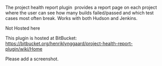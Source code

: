 The project health report plugin  provides a report page on each project
where the user can see how many builds failed/passed and which test
cases most often break. Works with both Hudson and Jenkins.

Not Hosted here

This plugin is hosted at BitBucket:
<https://bitbucket.org/henriklynggaard/project-health-report-plugin/wiki/Home>

Please add a screenshot.
